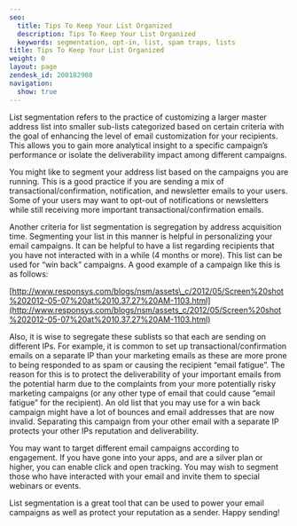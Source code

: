 ```yaml
---
seo:
  title: Tips To Keep Your List Organized
  description: Tips To Keep Your List Organized
  keywords: segmentation, opt-in, list, spam traps, lists
title: Tips To Keep Your List Organized
weight: 0
layout: page
zendesk_id: 200182908
navigation:
  show: true
---
```


List segmentation refers to the practice of customizing a larger master address list into smaller sub-lists categorized based on certain criteria with the goal of enhancing the level of email customization for your recipients. This allows you to gain more analytical insight to a specific campaign’s performance or isolate the deliverability impact among different campaigns.

 

You might like to segment your address list based on the campaigns you are running. This is a good practice if you are sending a mix of transactional/confirmation, notification, and newsletter emails to your users. Some of your users may want to opt-out of notifications or newsletters while still receiving more important transactional/confirmation emails.

 

Another criteria for list segmentation is segregation by address acquisition time. Segmenting your list in this manner is helpful in personalizing your email campaigns. It can be helpful to have a list regarding recipients that you have not interacted with in a while (4 months or more). This list can be used for “win back” campaigns. A good example of a campaign like this is as follows:

[http://www.responsys.com/blogs/nsm/assets\_c/2012/05/Screen%20shot%202012-05-07%20at%2010.37.27%20AM-1103.html](http://www.responsys.com/blogs/nsm/assets_c/2012/05/Screen%20shot%202012-05-07%20at%2010.37.27%20AM-1103.html)

 

Also, it is wise to segregate these sublists so that each are sending on different IPs. For example, it is common to set up transactional/confirmation emails on a separate IP than your marketing emails as these are more prone to being responded to as spam or causing the recipient “email fatigue”. The reason for this is to protect the deliverability of your important emails from the potential harm due to the complaints from your more potentially risky marketing campaigns (or any other type of email that could cause “email fatigue” for the recipient). An old list that you may use for a win back campaign might have a lot of bounces and email addresses that are now invalid. Separating this campaign from your other email with a separate IP protects your other IPs reputation and deliverability.

 

You may want to target different email campaigns according to engagement. If you have gone into your apps, and are a silver plan or higher, you can enable click and open tracking. You may wish to segment those who have interacted with your email and invite them to special webinars or events.

 

List segmentation is a great tool that can be used to power your email campaigns as well as protect your reputation as a sender. Happy sending!
